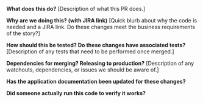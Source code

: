 **What does this do?**
[Description of what this PR does.]

**Why are we doing this? (with JIRA link)**
[Quick blurb about why the code is needed and a JIRA link. Do these changes meet the business requirements of the story?]

**How should this be tested? Do these changes have associated tests?**
[Description of any tests that need to be performed once merged.]

**Dependencies for merging? Releasing to production?**
[Description of any watchouts, dependencies, or issues we should be aware of.]

**Has the application documentation been updated for these changes?**

**Did someone actually run this code to verify it works?**
